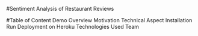 #Sentiment Analysis of Restaurant Reviews

#Table of Content
Demo 
Overview 
Motivation
Technical Aspect
Installation
Run
Deployment on Heroku
Technologies Used
Team
